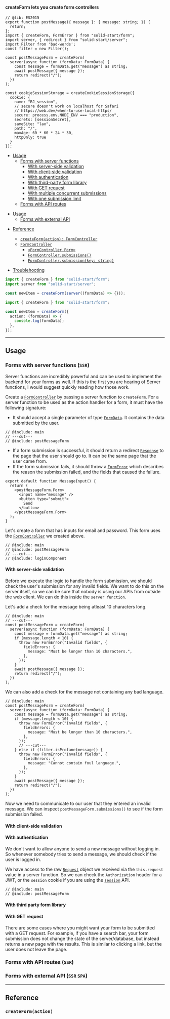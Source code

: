<title>createForm</title>

#### createForm lets you create form controllers

```twoslash include main
// @lib: ES2015
export function postMessage({ message }: { message: string; }) {
  return;
};
import { createForm, FormError } from "solid-start/form";
import server, { redirect } from "solid-start/server";
import Filter from 'bad-words';
const filter = new Filter();
```

```twoslash include postMessageForm
const postMessageForm = createForm(
  server(async function (formData: FormData) {
    const message = formData.get("message") as string;
    await postMessage({ message });
    return redirect("/");
  })
);
```

```twoslash include sessionStorage
const cookieSessionStorage = createCookieSessionStorage({
  cookie: {
    name: "RJ_session",
    // secure doesn't work on localhost for Safari
    // https://web.dev/when-to-use-local-https/
    secure: process.env.NODE_ENV === "production",
    secrets: [sessionSecret],
    sameSite: "lax",
    path: "/",
    maxAge: 60 * 60 * 24 * 30,
    httpOnly: true
  }
});
```

<ssr>

- [Usage](#usage)
  - [Forms with server functions](/api/forms/createForm#forms-with-server-functions-ssr)
    - [With server-side validation](#server-side-form-with-client-side-validation)
    - [With client-side validation](#server-side-form-with-client-side-validation)
    - [With authentication](#server-side-form-with-authentication)
    - [With third-party form library](#server-side-form-with-third-party-form-library)
    - [With GET request](#server-side-form-with-get-request)
    - [With multiple concurrent submissions](#server-side-form-send-multiple-concurrent-requests)
    - [With one submission limit](#server-side-form-send-multiple-concurrent-requests)
  - [Forms with API routes](#api-routes)

</ssr>

<spa>

- [Usage](#usage)
  - [Forms with external API](#client-side-forms)

</spa>

- [Reference](#reference)

  - [`createForm(action): FormController`](#hello-world)
  - [`FormController`](#form-controller)
    - [`<FormController.Form>`](#form-controller-form)
    - [`FormController.submissions()`](#form-controller-form)
    - [`FormController.submission(key: string)`](#form-controller-form)

- [Troublehooting](#troublehooting)

```ts twoslash
import { createForm } from "solid-start/form";
import server from "solid-start/server";

const newItem = createForm(server((formData) => {}));
```

```ts twoslash
import { createForm } from "solid-start/form";

const newItem = createForm({
  action: (formData) => {
    console.log(formData);
  },
});
```

---

## Usage

### Forms with server functions (`SSR`)

Server functions are incredibly powerful and can be used to implement the backend for your forms as well. If this is the first you are hearing of Server functions, I would suggest quickly reading how those work.

Create a [`FormController`](/api/) by passing a server function to `createForm`. For a server function to be used as the action handler for a form, it must have the following signature:

- It should accept a single parameter of type [`FormData`](https://developer.mozilla.org/en-US/docs/Web/API/FormData). It contains the data submitted by the user.

```tsx twoslash {2}
// @include: main
// ---cut---
// @include: postMessageForm
```

- If a form submission is successful, it should return a redirect [`Response`](https://developer.mozilla.org/en-US/docs/Web/API/Response) to the page that the user should go to. It can be the same page that the user came from.
- If the form submission fails, it should throw a [`FormError`](/api/forms/formerror) which describes the reason the submission failed, and the fields that caused the failure.

```twoslash include loginComponent
export default function MessageInput() {
  return (
    <postMessageForm.Form>
      <input name="message" />
      <button type="submit">
        Send
      </button>
    </postMessageForm.Form>
  );
}
```

Let's create a form that has inputs for email and password. This form uses the [`FormController`]() we created above.

```tsx twoslash
// @include: main
// @include: postMessageForm
// ---cut---
// @include: loginComponent
```

#### With server-side validation

Before we execute the logic to handle the form submission, we should check the user's submission for any invalid fields. We want to do this on the server itself, so we can be sure that nobody is using our APIs from outside the web client. We can do this inside the `server function`.

Let's add a check for the message being atleast 10 characters long.

```tsx twoslash {4-10}
// @include: main
// ---cut---
const postMessageForm = createForm(
  server(async function (formData: FormData) {
    const message = formData.get("message") as string;
    if (message.length < 10) {
      throw new FormError("Invalid fields", {
        fieldErrors: {
          message: "Must be longer than 10 characters.",
        },
      });
    }
    await postMessage({ message });
    return redirect("/");
  })
);
```

We can also add a check for the message not containing any bad language.

```tsx twoslash {1-7}
// @include: main
const postMessageForm = createForm(
  server(async function (formData: FormData) {
    const message = formData.get("message") as string;
    if (message.length < 10) {
      throw new FormError("Invalid fields", {
        fieldErrors: {
          message: "Must be longer than 10 characters.",
        },
      });
      // ---cut---
    } else if (filter.isProfane(message)) {
      throw new FormError("Invalid fields", {
        fieldErrors: {
          message: "Cannot contain foul language.",
        },
      });
    }
    await postMessage({ message });
    return redirect("/");
  })
);
```

Now we need to communicate to our user that they entered an invalid message. We can inspect `postMessageForm.submissions()` to see if the form submission failed.

#### With client-side validation

#### With authentication

We don't want to allow anyone to send a new message without logging in. So whenever somebody tries to send a message, we should check if the user is logged in.

We have access to the raw [`Request`](https://developer.mozilla.org/en-US/docs/Web/API/Request) object we received via the `this.request` value in a server function. So we can check the `Authorization` header for a JWT, or the `session` cookie if you are using the [`session`](/api/session) API.

```tsx twoslash {1-7}
// @include: main
// @include: postMessageForm
```

#### With third party form library

#### With GET request

There are some cases where you might want your form to be submitted with a GET request. For example, if you have a search bar, your form submission does not change the state of the server/database, but instead returns a new page with the results. This is similar to clicking a link, but the user does not leave the page.

### Forms with API routes (`SSR`)

### Forms with external API (`SSR` `SPA`)

---

## Reference

### `createForm(action)`
